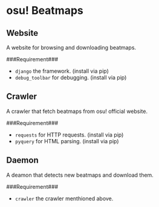 osu! Beatmaps
================
Website
---------
A website for browsing and downloading beatmaps.

###Requirement###
- ``django`` the framework. (install via pip)
- ``debug_toolbar`` for debugging. (install via pip)

Crawler
--------
A crawler that fetch beatmaps from osu! official website.

###Requirement###
- ``requests`` for HTTP requests. (install via pip)
- ``pyquery`` for HTML parsing. (install via pip)

Daemon
-------
A deamon that detects new beatmaps and download them.

###Requirement###
- ``crawler`` the crawler menthioned above.
